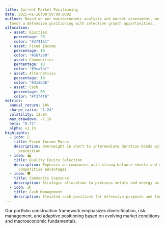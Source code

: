 ```yaml
---
title: Current Market Positioning
date: 2025-01-16T00:00:00.000Z
outlook: Based on our macroeconomic analysis and market assessment, we currently
  favor a defensive positioning with selective growth opportunities.
allocation:
  - asset: Equities
    percentage: 20
    color: "#374151"
  - asset: Fixed Income
    percentage: 10
    color: "#6b7280"
  - asset: Commodities
    percentage: 10
    color: "#9ca3af"
  - asset: Alternatives
    percentage: 10
    color: "#d1d5db"
  - asset: Cash
    percentage: 50
    color: "#f3f4f6"
metrics:
  annual_return: 10%
  sharpe_ratio: "1.24"
  volatility: 12.8%
  max_drawdown: -7.1%
  beta: "0.72"
  alpha: +2.1%
highlights:
  - icon: 🏦
    title: Fixed Income Focus
    description: Overweight in short to intermediate duration bonds with inflation
      protection
  - icon: 🏭
    title: Quality Equity Selection
    description: Emphasis on companies with strong balance sheets and sustainable
      competitive advantages
  - icon: 🛡️
    title: Commodity Exposure
    description: Strategic allocation to precious metals and energy as inflation hedges
  - icon: 💰
    title: Cash Management
    description: Elevated cash positions for defensive purposes and tactical opportunities
---
```


Our portfolio construction framework emphasizes diversification, risk management, and adaptive positioning based on evolving market conditions and macroeconomic fundamentals.
